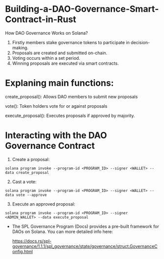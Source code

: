 # Building-a-DAO-Governance-Smart-Contract-in-Rust

How DAO Governance Works on Solana?
1) Firstly members stake governance tokens to participate in decision-making.
2) Proposals are created and submitted on-chain.
3) Voting occurs within a set period.
4) Winning proposals are executed via smart contracts.

# Explaning main functions:

create_proposal(): Allows DAO members to submit new proposals

vote(): Token holders vote for or against proposals

execute_proposal(): Executes proposals if approved by majority.


# Interacting with the DAO Governance Contract

1) Create a proposal:

``` solana program invoke --program-id <PROGRAM_ID> --signer <WALLET> --data create_proposal ```

2) Cast a vote:

``` solana program invoke --program-id <PROGRAM_ID> --signer <WALLET> --data vote --approve ```

3) Execute an approved proposal:

``` solana program invoke --program-id <PROGRAM_ID> --signer <ADMIN_WALLET> --data execute_proposal ```


* The SPL Governance Program (Docs) provides a pre-built framework for DAOs on Solana. You can more detailed info here:
  
  https://docs.rs/spl-governance/1.1.1/spl_governance/state/governance/struct.GovernanceConfig.html 


